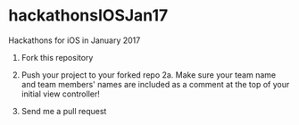 # hackathonsIOSJan17
Hackathons for iOS in January 2017

1. Fork this repository

2. Push your project to your forked repo
  2a. Make sure your team name and team members' names are included as a comment at the top of your initial view controller!

3. Send me a pull request
